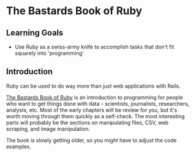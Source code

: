 # The Bastards Book of Ruby

## Learning Goals

- Use Ruby as a swiss-army knife to accomplish tasks that don't fit squarely into 'programming'

## Introduction

Ruby can be used to do way more than just web applications with Rails.

[The Bastards Book of Ruby](http://ruby.bastardsbook.com/) is an introduction to programming for people who want to get things done with data - scientists, journalists, researchers, analysts, etc. Most of the early chapters will be review for you, but it's worth moving through them quickly as a self-check. The most interesting parts will probably be the sections on manipulating files, CSV, web scraping, and image manipulation.

The book is slowly getting older, so you might have to adjust the code examples.

